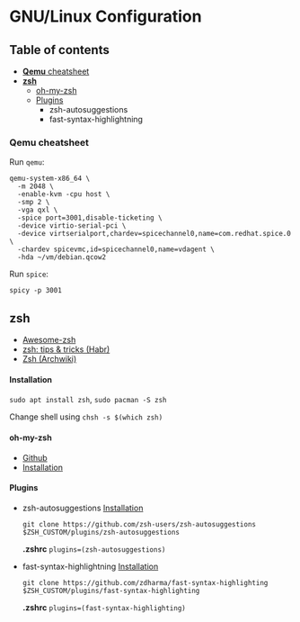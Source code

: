 # GNU/Linux Configuration

## Table of contents
- [**Qemu** cheatsheet](#qemu-cheatsheet)
- [**zsh**](#zsh)
    - [oh-my-zsh](#oh-my-zsh)
    - [Plugins](#plugins)
        - zsh-autosuggestions
        - fast-syntax-highlightning

### Qemu cheatsheet

Run `qemu`:
```
qemu-system-x86_64 \
  -m 2048 \
  -enable-kvm -cpu host \
  -smp 2 \
  -vga qxl \
  -spice port=3001,disable-ticketing \
  -device virtio-serial-pci \
  -device virtserialport,chardev=spicechannel0,name=com.redhat.spice.0 \
  -chardev spicevmc,id=spicechannel0,name=vdagent \
  -hda ~/vm/debian.qcow2
```

Run `spice`:
```
spicy -p 3001
```

## zsh
- [Awesome-zsh](https://github.com/unixorn/awesome-zsh-plugins)
- [zsh: tips & tricks (Habr)](https://habr.com/ru/post/164597/)
- [Zsh (Archwiki)](https://wiki.archlinux.org/index.php/Zsh)

#### Installation
`sudo apt install zsh`, `sudo pacman -S zsh`

Change shell using `chsh -s $(which zsh)`

#### oh-my-zsh 
- [Github](https://github.com/ohmyzsh/ohmyzsh)
- [Installation](https://github.com/ohmyzsh/ohmyzsh/wiki)

#### Plugins
- zsh-autosuggestions [Installation](https://github.com/zsh-users/zsh-autosuggestions/blob/master/INSTALL.md)

    `git clone https://github.com/zsh-users/zsh-autosuggestions $ZSH_CUSTOM/plugins/zsh-autosuggestions`

    **.zshrc** `plugins=(zsh-autosuggestions)`

- fast-syntax-highlightning [Installation](https://github.com/zdharma/fast-syntax-highlighting)

    `git clone https://github.com/zdharma/fast-syntax-highlighting $ZSH_CUSTOM/plugins/fast-syntax-highlighting`
    
    **.zshrc** `plugins=(fast-syntax-highlighting)`
